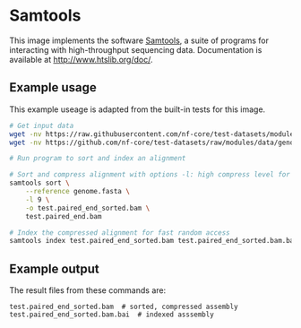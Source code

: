 # Samtools

This image implements the software [Samtools](http://www.htslib.org/), a suite of programs for interacting with high-throughput sequencing data.
Documentation is available at http://www.htslib.org/doc/.

## Example usage
This example useage is adapted from the built-in tests for this image.

```bash
# Get input data
wget -nv https://raw.githubusercontent.com/nf-core/test-datasets/modules/data/genomics/sarscov2/genome/genome.fasta
wget -nv https://github.com/nf-core/test-datasets/raw/modules/data/genomics/sarscov2/illumina/bam/test.paired_end.bam

# Run program to sort and index an alignment

# Sort and compress alignment with options -l: high compress level for output
samtools sort \
    --reference genome.fasta \
    -l 9 \
    -o test.paired_end_sorted.bam \
    test.paired_end.bam

# Index the compressed alignment for fast random access
samtools index test.paired_end_sorted.bam test.paired_end_sorted.bam.bai
```

## Example output

The result files from these commands are:
```
test.paired_end_sorted.bam  # sorted, compressed assembly
test.paired_end_sorted.bam.bai  # indexed asssembly
```
